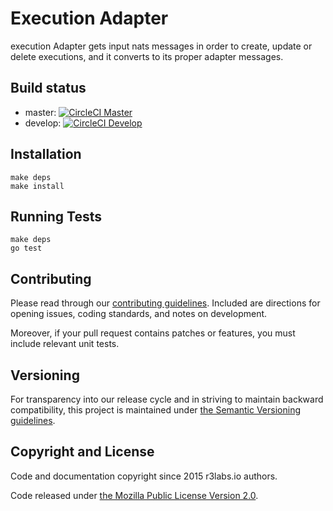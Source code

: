 # Execution Adapter

execution Adapter gets input nats messages in order to create, update or delete executions, and it converts to its proper adapter messages.

## Build status

* master:  [![CircleCI Master](https://circleci.com/gh/ErnestIO/execution-adapter/tree/master.svg?style=svg&circle-token=627e89c447fe342aff9815ca146b081a37c075ad)](https://circleci.com/gh/ErnestIO/execution-adapter/tree/master)
* develop: [![CircleCI Develop](https://circleci.com/gh/ErnestIO/execution-adapter/tree/develop.svg?style=svg&circle-token=627e89c447fe342aff9815ca146b081a37c075ad)](https://circleci.com/gh/ErnestIO/execution-adapter/tree/develop)

## Installation

```
make deps
make install
```

## Running Tests

```
make deps
go test
```

## Contributing

Please read through our
[contributing guidelines](CONTRIBUTING.md).
Included are directions for opening issues, coding standards, and notes on
development.

Moreover, if your pull request contains patches or features, you must include
relevant unit tests.

## Versioning

For transparency into our release cycle and in striving to maintain backward
compatibility, this project is maintained under [the Semantic Versioning guidelines](http://semver.org/). 

## Copyright and License

Code and documentation copyright since 2015 r3labs.io authors.

Code released under
[the Mozilla Public License Version 2.0](LICENSE).


